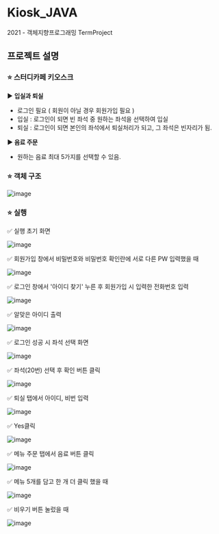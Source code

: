 # Kiosk_JAVA
2021 - 객체지향프로그래밍 TermProject

## **프로젝트 설명**

### ⭐ 스터디카페 키오스크

▶️ **입실과 퇴실**

- 로그인 필요 ( 회원이 아닐 경우 회원가입 필요 )
- 입실 : 로그인이 되면 빈 좌석 중 원하는 좌석을 선택하여 입실
- 퇴실 : 로그인이 되면 본인의 좌석에서 퇴실처리가 되고, 그 좌석은 빈자리가 됨.

**▶ 음료 주문**

- 원하는 음료 최대 5가지를 선택할 수 있음.


### ⭐ 객체 구조
![image](https://user-images.githubusercontent.com/81465429/206737096-f91e5efc-15bb-473c-9040-ad57626eca15.png)


### ⭐ 실행 
✅ 실행 초기 화면

![image](https://user-images.githubusercontent.com/81465429/206737872-db09931c-d506-45f8-a070-8677161fc266.png)


✅ 회원가입 창에서 비밀번호와 비밀번호 확인란에 서로 다른 PW 입력했을 때

![image](https://user-images.githubusercontent.com/81465429/206738252-ae7c10a0-2e3e-4c90-b75e-1de987b088a0.png)


✅ 로그인 창에서 '아이디 찾기' 누른 후 회원가입 시 입력한 전화번호 입력

![image](https://user-images.githubusercontent.com/81465429/206738392-480499de-e001-43ee-bd33-b6595c6ad929.png)


✅ 알맞은 아이디 출력

![image](https://user-images.githubusercontent.com/81465429/206738464-fb2b5ccf-3478-4743-b2f3-103ed1bce646.png)


✅ 로그인 성공 시 좌석 선택 화면

![image](https://user-images.githubusercontent.com/81465429/206738574-f4059934-2796-45aa-9b76-bcd5f1d7b7dd.png)


✅ 좌석(20번) 선택 후 확인 버튼 클릭

![image](https://user-images.githubusercontent.com/81465429/206739161-e4d0652e-4f33-40b7-a230-21b030f5e915.png)


✅ 퇴실 탭에서 아이디, 비번 입력

![image](https://user-images.githubusercontent.com/81465429/206739215-e6169a89-f47b-4151-a09f-6dc161677724.png)


✅ Yes클릭

![image](https://user-images.githubusercontent.com/81465429/206739260-f57d74bf-f8e8-44a0-900a-ff2303a5d873.png)


✅ 메뉴 주문 탭에서 음료 버튼 클릭

![image](https://user-images.githubusercontent.com/81465429/206739315-87e4fcac-2c06-4ee5-9afd-036d29ed71b3.png)


✅ 메뉴 5개를 담고 한 개 더 클릭 했을 때

![image](https://user-images.githubusercontent.com/81465429/206739394-58f441af-73db-40d0-ba39-595304f3b49c.png)


✅ 비우기 버튼 눌렀을 때

![image](https://user-images.githubusercontent.com/81465429/206739486-cc921182-edfa-4d17-affd-50457ffd80c4.png)



